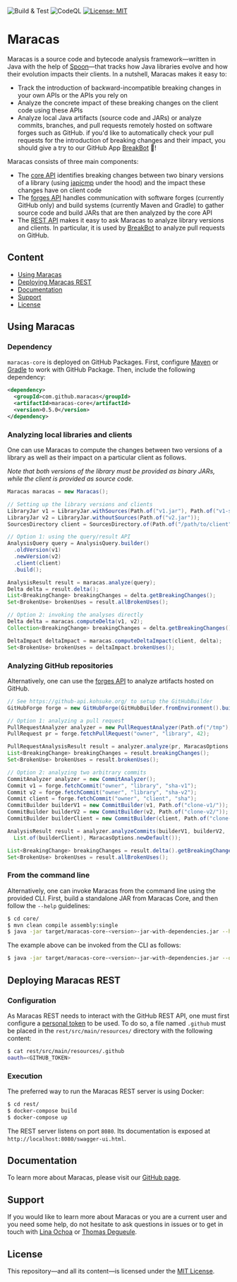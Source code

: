 ![Build & Test](https://github.com/alien-tools/maracas/actions/workflows/build.yml/badge.svg?branch=main) ![CodeQL](https://github.com/alien-tools/maracas/actions/workflows/codeql-analysis.yml/badge.svg?branch=main) [![License: MIT](https://img.shields.io/badge/License-MIT-yellow.svg)](https://opensource.org/licenses/MIT)

# Maracas

Maracas is a source code and bytecode analysis framework—written in Java with the help of [Spoon](https://github.com/INRIA/Spoon)—that tracks how Java libraries evolve and how their evolution impacts their clients. In a nutshell, Maracas makes it easy to:

  - Track the introduction of backward-incompatible breaking changes in your own APIs or the APIs you rely on
  - Analyze the concrete impact of these breaking changes on the client code using these APIs
  - Analyze local Java artifacts (source code and JARs) or analyze commits, branches, and pull requests remotely hosted on software forges such as GitHub. if you'd like to automatically check your pull requests for the introduction of breaking changes and their impact, you should give a try to our GitHub App [BreakBot](https://github.com/alien-tools/breakbot) :robot:!

Maracas consists of three main components:

  - The [core API](core/) identifies breaking changes between two binary versions of a library (using [japicmp](https://github.com/siom79/japicmp) under the hood) and the impact these changes have on client code
  - The [forges API](forges/) handles communication with software forges (currently GitHub only) and build systems (currently Maven and Gradle) to gather source code and build JARs that are then analyzed by the core API
  - The [REST API](rest/) makes it easy to ask Maracas to analyze library versions and clients. In particular, it is used by [BreakBot](https://github.com/alien-tools/breakbot) to analyze pull requests on GitHub.

## Content

- [Using Maracas](#using-maracas)
- [Deploying Maracas REST](#deploying-maracas-rest)
- [Documentation](#documentation)
- [Support](#support)
- [License](#license)


## Using Maracas

### Dependency

`maracas-core` is deployed on GitHub Packages.
First, configure [Maven](https://docs.github.com/en/packages/working-with-a-github-packages-registry/working-with-the-apache-maven-registry) or [Gradle](https://docs.github.com/en/packages/working-with-a-github-packages-registry/working-with-the-gradle-registry) to work with GitHub Package.
Then, include the following dependency:

```xml
<dependency>
  <groupId>com.github.maracas</groupId>
  <artifactId>maracas-core</artifactId>
  <version>0.5.0</version>
</dependency>
```

### Analyzing local libraries and clients
One can use Maracas to compute the changes between two versions of a library as well as their impact on a particular client as follows.

*Note that both versions of the library must be provided as binary JARs, while the client is provided as source code.*

```java
Maracas maracas = new Maracas();

// Setting up the library versions and clients
LibraryJar v1 = LibraryJar.withSources(Path.of("v1.jar"), Path.of("v1-sources/"));
LibraryJar v2 = LibraryJar.withoutSources(Path.of("v2.jar"));
SourcesDirectory client = SourcesDirectory.of(Path.of("/path/to/client"));

// Option 1: using the query/result API
AnalysisQuery query = AnalysisQuery.builder()
  .oldVersion(v1)
  .newVersion(v2)
  .client(client)
  .build();

AnalysisResult result = maracas.analyze(query);
Delta delta = result.delta();
List<BreakingChange> breakingChanges = delta.getBreakingChanges();
Set<BrokenUse> brokenUses = result.allBrokenUses();

// Option 2: invoking the analyses directly
Delta delta = maracas.computeDelta(v1, v2);
Collection<BreakingChange> breakingChanges = delta.getBreakingChanges();

DeltaImpact deltaImpact = maracas.computeDeltaImpact(client, delta);
Set<BrokenUse> brokenUses = deltaImpact.brokenUses();
```

### Analyzing GitHub repositories

Alternatively, one can use the [forges API](forges/) to analyze artifacts hosted on GitHub.

```java
// See https://github-api.kohsuke.org/ to setup the GitHubBuilder
GitHubForge forge = new GitHubForge(GitHubBuilder.fromEnvironment().build());

// Option 1: analyzing a pull request
PullRequestAnalyzer analyzer = new PullRequestAnalyzer(Path.of("/tmp"), forge);
PullRequest pr = forge.fetchPullRequest("owner", "library", 42);

PullRequestAnalysisResult result = analyzer.analyze(pr, MaracasOptions.newDefault());
List<BreakingChange> breakingChanges = result.breakingChanges();
Set<BrokenUse> brokenUses = result.brokenUses();

// Option 2: analyzing two arbitrary commits
CommitAnalyzer analyzer = new CommitAnalyzer();
Commit v1 = forge.fetchCommit("owner", "library", "sha-v1");
Commit v2 = forge.fetchCommit("owner", "library", "sha-v2");
Commit client = forge.fetchCommit("owner", "client", "sha");
CommitBuilder builderV1 = new CommitBuilder(v1, Path.of("clone-v1/"));
CommitBuilder builderV2 = new CommitBuilder(v2, Path.of("clone-v2/"));
CommitBuilder builderClient = new CommitBuilder(client, Path.of("clone-client/"));

AnalysisResult result = analyzer.analyzeCommits(builderV1, builderV2,
  List.of(builderClient), MaracasOptions.newDefault());

List<BreakingChange> breakingChanges = result.delta().getBreakingChanges();
Set<BrokenUse> brokenUses = result.allBrokenUses();
```

### From the command line
Alternatively, one can invoke Maracas from the command line using the provided CLI.
First, build a standalone JAR from Maracas Core, and then follow the `--help` guidelines:

```bash
$ cd core/
$ mvn clean compile assembly:single
$ java -jar target/maracas-core-<version>-jar-with-dependencies.jar --help
```

The example above can be invoked from the CLI as follows:

```bash
$ java -jar target/maracas-core-<version>-jar-with-dependencies.jar --old v1.jar --new v2.jar --client /path/to/client/src/main/java
```

## Deploying Maracas REST

### Configuration
As Maracas REST needs to interact with the GitHub REST API, one must first configure a [personal token](https://docs.github.com/en/authentication/keeping-your-account-and-data-secure/creating-a-personal-access-token) to be used.
To do so, a file named `.github` must be placed in the `rest/src/main/resources/` directory with the following content:

```bash
$ cat rest/src/main/resources/.github
oauth=<GITHUB_TOKEN>
```

### Execution
The preferred way to run the Maracas REST server is using Docker:
```bash
$ cd rest/
$ docker-compose build
$ docker-compose up
```

The REST server listens on port `8080`. Its documentation is exposed at `http://localhost:8080/swagger-ui.html`.


## Documentation
To learn more about Maracas, please visit our [GitHub page](https://alien-tools.github.io/maracas/).


## Support
If you would like to learn more about Maracas or you are a current user and you need some help, do not hesitate to ask questions in issues or to get in touch with [Lina Ochoa](https://github.com/lmove) or [Thomas Degueule](https://github.com/tdegueul).

## License
This repository—and all its content—is licensed under the [MIT License](https://choosealicense.com/licenses/mit/).  
